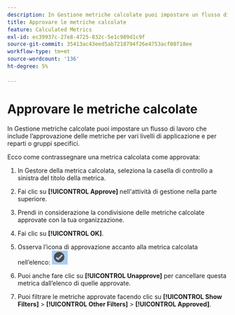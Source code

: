 ```yaml
---
description: In Gestione metriche calcolate puoi impostare un flusso di lavoro che include l’approvazione delle metriche per vari livelli di applicazione e per reparti o gruppi specifici.
title: Approvare le metriche calcolate
feature: Calculated Metrics
exl-id: ec39937c-27e8-4725-832c-5e1c989d1c9f
source-git-commit: 35413ac43eed5ab7218794f26e4753acf08f18ee
workflow-type: tm+mt
source-wordcount: '136'
ht-degree: 5%

---
```


# Approvare le metriche calcolate

In Gestione metriche calcolate puoi impostare un flusso di lavoro che include l’approvazione delle metriche per vari livelli di applicazione e per reparti o gruppi specifici.

Ecco come contrassegnare una metrica calcolata come approvata:

1. In Gestore della metrica calcolata, seleziona la casella di controllo a sinistra del titolo della metrica.
1. Fai clic su **[!UICONTROL Approve]** nell&#39;attività di gestione nella parte superiore.
1. Prendi in considerazione la condivisione delle metriche calcolate approvate con la tua organizzazione.
1. Fai clic su **[!UICONTROL OK]**.
1. Osserva l’icona di approvazione accanto alla metrica calcolata nell’elenco:  ![](assets/cm_approve_icon.png)

1. Puoi anche fare clic su **[!UICONTROL Unapprove]** per cancellare questa metrica dall’elenco di quelle approvate.
1. Puoi filtrare le metriche approvate facendo clic su **[!UICONTROL Show Filters]** > **[!UICONTROL Other Filters]** > **[!UICONTROL Approved]**.
